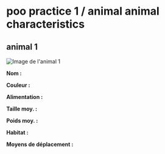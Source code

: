 # poo practice 1 / animal animal characteristics


## animal 1

![Image de l'animal 1](https://encrypted-tbn0.gstatic.com/images?q=tbn:ANd9GcQG080W2bXHhHfjj_mMcVDc0PHXYwq0walimQ&usqp=CAU)

**Nom :**

**Couleur :** 

**Alimentation :** 

**Taille moy. :** 

**Poids moy. :** 

**Habitat :** 

**Moyens de déplacement :** 


